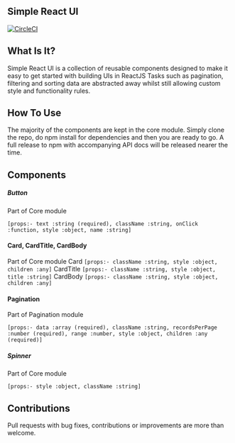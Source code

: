 ## Simple React UI

[![CircleCI](https://circleci.com/gh/Xerith89/simple-react-ui.svg?style=svg)](https://circleci.com/gh/Xerith89/simple-react-ui)

## What Is It?

Simple React UI is a collection of reusable components designed to make it easy to get started with building UIs in ReactJS
Tasks such as pagination, filtering and sorting data are abstracted away whilst still allowing custom style and functionality rules.

## How To Use

The majority of the components are kept in the core module. Simply clone the repo, do npm install for dependencies and then you are ready to go. A full release to npm with accompanying API docs will be released nearer the time.


## Components

##### Button
Part of Core module

`[props:- text :string (required), className :string, onClick :function, style :object, name :string]`

#### Card, CardTitle, CardBody
Part of Core module
Card `[props:- className :string, style :object, children :any]`
CardTitle `[props:- className :string, style :object, title :string]`
CardBody `[props:- className :string, style :object, children :any]`

#### Pagination
Part of Pagination module

`[props:- data :array (required), className :string, recordsPerPage :number (required), range :number, style :object, children :any (required)]`

##### Spinner
Part of Core module

`[props:- style :object, className :string]`






## Contributions

Pull requests with bug fixes, contributions or improvements are more than welcome.
